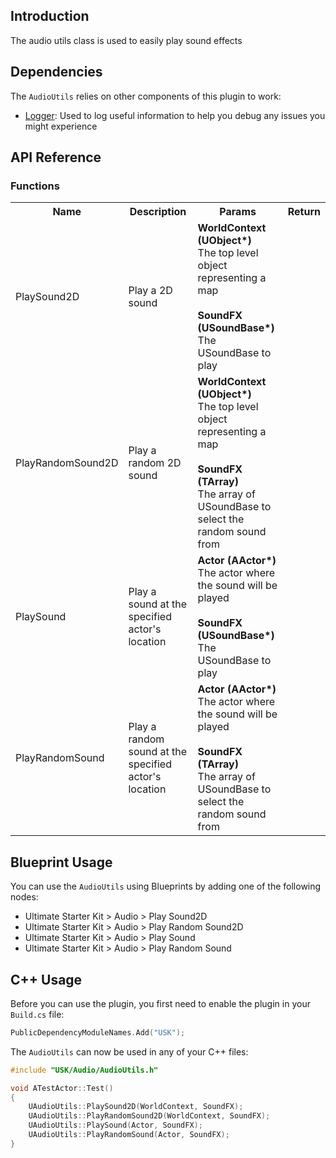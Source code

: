 ## Introduction
The audio utils class is used to easily play sound effects

## Dependencies
The <code>AudioUtils</code> relies on other components of this plugin to work:
<ul>
	<li><a href="../logger">Logger</a>: Used to log useful information to help you debug any issues you might experience</li>
</ul>

## API Reference
### Functions
<table>
	<tr>
		<th>Name</th>
		<th>Description</th>
		<th>Params</th>
		<th>Return</th>
	</tr>
	<tr>
		<td>PlaySound2D</td>
		<td>Play a 2D sound</td>
		<td><strong>WorldContext (UObject*)</strong><br/>The top level object representing a map<br/><br/><strong>SoundFX (USoundBase*)</strong><br/>The USoundBase to play</td>
		<td></td>
	</tr>
	<tr>
		<td>PlayRandomSound2D</td>
		<td>Play a random 2D sound</td>
		<td><strong>WorldContext (UObject*)</strong><br/>The top level object representing a map<br/><br/><strong>SoundFX (TArray<USoundBase*>)</strong><br/>The array of USoundBase to select the random sound from</td>
		<td></td>
	</tr>
	<tr>
		<td>PlaySound</td>
		<td>Play a sound at the specified actor's location</td>
		<td><strong>Actor (AActor*)</strong><br/>The actor where the sound will be played<br/><br/><strong>SoundFX (USoundBase*)</strong><br/>The USoundBase to play</td>
		<td></td>
	</tr>
	<tr>
		<td>PlayRandomSound</td>
		<td>Play a random sound at the specified actor's location</td>
		<td><strong>Actor (AActor*)</strong><br/>The actor where the sound will be played<br/><br/><strong>SoundFX (TArray<USoundBase*>)</strong><br/>The array of USoundBase to select the random sound from</td>
		<td></td>
	</tr>
</table>

## Blueprint Usage
You can use the <code>AudioUtils</code> using Blueprints by adding one of the following nodes:
<ul>
	<li>Ultimate Starter Kit > Audio > Play Sound2D</li>
	<li>Ultimate Starter Kit > Audio > Play Random Sound2D</li>
	<li>Ultimate Starter Kit > Audio > Play Sound</li>
	<li>Ultimate Starter Kit > Audio > Play Random Sound</li>
</ul>

## C++ Usage
Before you can use the plugin, you first need to enable the plugin in your <code>Build.cs</code> file:
```c++
PublicDependencyModuleNames.Add("USK");
```

The <code>AudioUtils</code> can now be used in any of your C++ files:
```c++
#include "USK/Audio/AudioUtils.h"

void ATestActor::Test()
{
	UAudioUtils::PlaySound2D(WorldContext, SoundFX);
	UAudioUtils::PlayRandomSound2D(WorldContext, SoundFX);
	UAudioUtils::PlaySound(Actor, SoundFX);
	UAudioUtils::PlayRandomSound(Actor, SoundFX);
}
```
